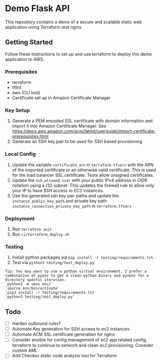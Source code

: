# Demo Flask API
This repository contains a demo of a secure and scalable static web application using Terraform and nginx.

## Getting Started
Follow these instructions to set up and use terraform to deploy this demo application to AWS.

### Prerequisites
- terraform
- tflint
- aws (CLI tool)
- Certificate set up in Amazon Certificate Manager

### Key Setup
1. Generate a PEM encoded SSL certificate with domain information and import it into Amazon Certificate Manager. See https://docs.aws.amazon.com/acm/latest/userguide/import-certificate-prerequisites.html
2. Generate an SSH key pair to be used for SSH based provisioning

### Local Config
1. Update the variable `certificate_arn` in `terraform.tfvars` with the ARN of the imported certificate or an otherwise valid certificate. This is used for the load balancer SSL certificate. Tests allow unsigned certificates.
2. Update the `ssh_allowed_cidr` with your public IPv4 address in CIDR notation using a /32 subnet. This updates the firewall rule to allow only your IP to have SSH access to EC2 instances.
3. Use the generated ssh key pair paths and update the `instance_public_key_path` and private key path `instance_connection_private_key_path` in `terraform.tfvars`

### Deployment 
1. Run `terraform init`
2. Run `ci/terraform_deploy.sh`

### Testing
1. Install python packages via `pip install -r testing/requirements.txt`.
2. Test via `python3 testing/test_deploy.py`

```
Tip: You may want to use a python virtual environment, I prefer a combination of pyenv to get a clean python binary and pyvenv for a directory specfic iteration.
`python3 -m venv env/`
`source env/bin/activate`
`pip3 install -r testing/requirements.txt`
`python3 testing/test_deploy.py`
```

## Todo
 - [ ] Harden outbound rules?
 - [ ] Automate Key generation for SSH access to ec2 instances
 - [ ] Automate ACM SSL certificate generation for nginx
 - [ ] Consider ansible for config management of ec2 app related config, terraform to continue to network and clean ec2 provisioning. Consider custom AMI.
 - [ ] Add Checkov static code analysis tool for Terraform